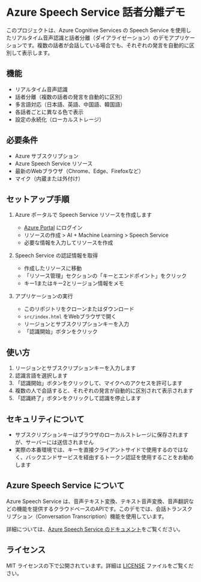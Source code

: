 # Azure Speech Service 話者分離デモ

このプロジェクトは、Azure Cognitive Services の Speech Service を使用したリアルタイム音声認識と話者分離（ダイアライゼーション）のデモアプリケーションです。複数の話者が会話している場合でも、それぞれの発言を自動的に区別して表示します。

## 機能

- リアルタイム音声認識
- 話者分離（複数の話者の発言を自動的に区別）
- 多言語対応（日本語、英語、中国語、韓国語）
- 各話者ごとに異なる色で表示
- 設定の永続化（ローカルストレージ）

## 必要条件

- Azure サブスクリプション
- Azure Speech Service リソース
- 最新のWebブラウザ（Chrome、Edge、Firefoxなど）
- マイク（内蔵または外付け）

## セットアップ手順

1. Azure ポータルで Speech Service リソースを作成します
   - [Azure Portal](https://portal.azure.com/) にログイン
   - リソースの作成 > AI + Machine Learning > Speech Service
   - 必要な情報を入力してリソースを作成

2. Speech Service の認証情報を取得
   - 作成したリソースに移動
   - 「リソース管理」セクションの「キーとエンドポイント」をクリック
   - キー1またはキー2とリージョン情報をメモ

3. アプリケーションの実行
   - このリポジトリをクローンまたはダウンロード
   - `src/index.html` をWebブラウザで開く
   - リージョンとサブスクリプションキーを入力
   - 「認識開始」ボタンをクリック

## 使い方

1. リージョンとサブスクリプションキーを入力します
2. 認識言語を選択します
3. 「認識開始」ボタンをクリックして、マイクへのアクセスを許可します
4. 複数の人で会話すると、それぞれの発言が自動的に区別されて表示されます
5. 「認識終了」ボタンをクリックして認識を停止します

## セキュリティについて

- サブスクリプションキーはブラウザのローカルストレージに保存されますが、サーバーには送信されません
- 実際の本番環境では、キーを直接クライアントサイドで使用するのではなく、バックエンドサービスを経由するトークン認証を使用することをお勧めします

## Azure Speech Service について

Azure Speech Service は、音声テキスト変換、テキスト音声変換、音声翻訳などの機能を提供するクラウドベースのAPIです。このデモでは、会話トランスクリプション（Conversation Transcription）機能を使用しています。

詳細については、[Azure Speech Service のドキュメント](https://docs.microsoft.com/ja-jp/azure/cognitive-services/speech-service/overview)をご覧ください。

## ライセンス

MIT ライセンスの下で公開されています。詳細は [LICENSE](LICENSE) ファイルをご覧ください。